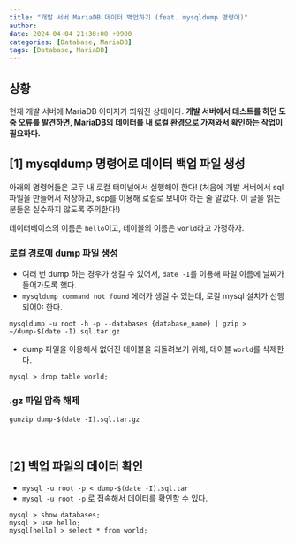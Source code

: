 ```yaml
---
title: "개발 서버 MariaDB 데이터 백업하기 (feat. mysqldump 명령어)"
author: 
date: 2024-04-04 21:30:00 +0900
categories: [Database, MariaDB]
tags: [Database, MariaDB]
---
```


## **상황**

현재 개발 서버에 MariaDB 이미지가 띄워진 상태이다. **개발 서버에서 테스트를 하던 도중 오류를 발견하면, MariaDB의 데이터를 내 로컬 환경으로 가져와서 확인하는 작업이 필요하다.**

## **[1] mysqldump 명령어로 데이터 백업 파일 생성**

아래의 명령어들은 모두 내 로컬 터미널에서 실행해야 한다! (처음에 개발 서버에서 sql 파일을 만들어서 저장하고, scp를 이용해 로컬로 보내야 하는 줄 알았다. 이 글을 읽는 분들은 실수하지 않도록 주의한다!)

데이터베이스의 이름은 `hello`이고, 테이블의 이름은 `world`라고 가정하자.

### **로컬 경로에 dump 파일 생성**

- 여러 번 dump 하는 경우가 생길 수 있어서, `date -I`를 이용해 파일 이름에 날짜가 들어가도록 했다.
- `mysqldump command not found` 에러가 생길 수 있는데, 로컬 mysql 설치가 선행되어야 한다.
```shell
mysqldump -u root -h -p --databases {database_name} | gzip > ~/dump-$(date -I).sql.tar.gz
```

- dump 파일을 이용해서 없어진 테이블을 되돌려보기 위해, 테이블 `world`를 삭제한다. 
```shell
mysql > drop table world;
```

### **.gz 파일 압축 해제**

```shell
gunzip dump-$(date -I).sql.tar.gz
```

<br>

## **[2] 백업 파일의 데이터 확인**

- `mysql -u root -p < dump-$(date -I).sql.tar`
- `mysql -u root -p` 로 접속해서 데이터를 확인할 수 있다.
```shell
mysql > show databases;
mysql > use hello;
mysql[hello] > select * from world;
```

<br>

<script src="https://utteranc.es/client.js"
        repo="RumosZin/rumoszin.github.io"
        issue-term="pathname"
        theme="github-light"
        crossorigin="anonymous"
        async>
</script>